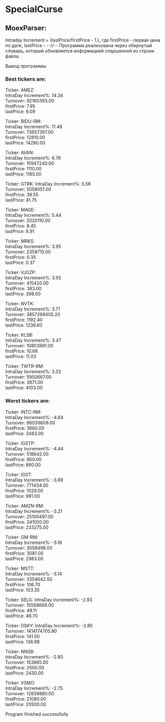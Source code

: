 # SpecialCurse

## MoexParser:
Intraday Increment:= (lastPrice/firstPrice - 1.), где firstPrice - первая цена по дате, lastPrice - --//--
Программа реализована через обернутый словарь, который обновляется информацией спаршенной из строки файла.


Вывод программы:  
### Best tickers are:   
Ticker: AMEZ:   
   IntraDay Increment%: 14.34  
   Turnover: 92160393.00  
   firstPrice: 7.95  
   lastPrice: 9.09  
   
   
Ticker: BIDU-RM:     
   IntraDay Increment%: 11.48  
   Turnover: 73657397.00  
   firstPrice: 12810.00  
   lastPrice: 14280.00  
   
     
Ticker: AVAN:   
   IntraDay Increment%: 6.76  
   Turnover: 10947240.00  
   firstPrice: 1110.00  
   lastPrice: 1185.00
   
   
Ticker: GTRK: 
   IntraDay Increment%: 5.56  
   Turnover: 5058051.00  
   firstPrice: 39.55  
   lastPrice: 41.75  
   
   
Ticker: MAGE:   
   IntraDay Increment%: 5.44  
   Turnover: 2020110.00  
   firstPrice: 8.45  
   lastPrice: 8.91
   
   
Ticker: MRKS:   
   IntraDay Increment%: 3.95  
   Turnover: 2358715.00  
   firstPrice: 0.35  
   lastPrice: 0.37  
   
   
Ticker: VJGZP:  
   IntraDay Increment%: 3.92  
   Turnover: 415420.00  
   firstPrice: 383.00  
   lastPrice: 398.00  
   
   
Ticker: NVTK:  
   IntraDay Increment%: 3.71  
   Turnover: 3857268405.20  
   firstPrice: 1192.40  
   lastPrice: 1236.60  
   
   
Ticker: KLSB:  
   IntraDay Increment%: 3.47  
   Turnover: 10803991.00  
   firstPrice: 10.66  
   lastPrice: 11.03  
   
   
Ticker: TWTR-RM:  
   IntraDay Increment%: 3.32  
   Turnover: 5950667.00  
   firstPrice: 3971.00  
   lastPrice: 4103.00  
   
   
### Worst tickers are:    
Ticker: INTC-RM:   
   IntraDay Increment%: -4.84  
   Turnover: 66039609.00  
   firstPrice: 3660.00  
   lastPrice: 3483.00  
   
   
Ticker: IGSTP:   
   IntraDay Increment%: -4.44  
   Turnover: 518642.00  
   firstPrice: 900.00  
   lastPrice: 860.00  
   
Ticker: IGST:   
   IntraDay Increment%: -3.69  
   Turnover: 771434.00  
   firstPrice: 1029.00  
   lastPrice: 991.00
   
Ticker: AMZN-RM:   
   IntraDay Increment%: -3.21  
   Turnover: 25100497.00  
   firstPrice: 241000.00  
   lastPrice: 233275.00  
   
   
Ticker: GM-RM:  
   IntraDay Increment%: -3.18    
   Turnover: 3058498.00  
   firstPrice: 3081.00  
   lastPrice: 2983.00  
   
   
Ticker: MSTT:  
   IntraDay Increment%: -3.14  
   Turnover: 3354642.50  
   firstPrice: 106.70  
   lastPrice: 103.35  
   
   
Ticker: SELG: 
   IntraDay Increment%: -2.93  
   Turnover: 15568668.00  
   firstPrice: 48.11  
   lastPrice: 46.70  


Ticker: DSKY: 
   IntraDay Increment%: -2.85  
   Turnover: 1414174705.80  
   firstPrice: 141.00  
   lastPrice: 136.98  


Ticker: NNSB:  
   IntraDay Increment%: -2.80  
   Turnover: 153665.00  
   firstPrice: 2500.00  
   lastPrice: 2430.00  


Ticker: VSMO:  
   IntraDay Increment%: -2.75  
   Turnover: 12839880.00  
   firstPrice: 21080.00  
   lastPrice: 20500.00  


Program finished successfully
